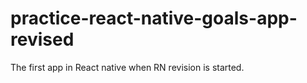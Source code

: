 # practice-react-native-goals-app-revised
The first app in React native when RN revision is started.

